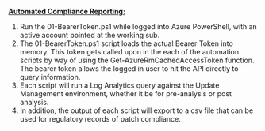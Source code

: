 <b><u>Automated Compliance Reporting:</b></u>
1) Run the 01-BearerToken.ps1 while logged into Azure PowerShell, with an active account pointed at the working sub. 
2) The 01-BearerToken.ps1 script loads the actual Bearer Token into memory. This token gets called upon in the each of the automation scripts by way of using the Get-AzureRmCachedAccessToken function. The bearer token allows the logged in user to hit the API directly to query information. 
3) Each script will run a Log Analytics query against the Update Management environment, whether it be for pre-analysis or post analysis.  
4) In addition, the output of each script will export to a csv file that can be used for regulatory records of patch compliance.

